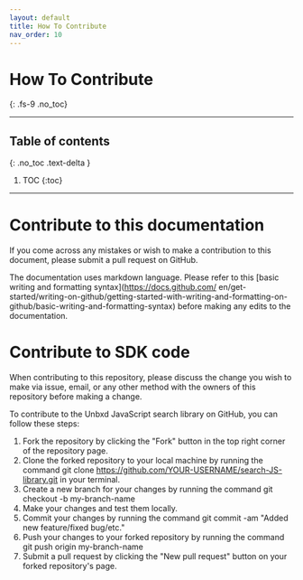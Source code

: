```yaml
---
layout: default
title: How To Contribute
nav_order: 10
---
```



# How To Contribute
{: .fs-9 .no_toc}

---

## Table of contents
{: .no_toc .text-delta }

1. TOC
{:toc}

---

# Contribute to this documentation
If you come across any mistakes or wish to make a contribution to this document, please submit a pull request on GitHub.

The documentation uses markdown language. Please refer to this [basic writing and formatting syntax](https://docs.github.com/   en/get-started/writing-on-github/getting-started-with-writing-and-formatting-on-github/basic-writing-and-formatting-syntax) before making any edits to the documentation.

# Contribute to SDK code
When contributing to this repository, please discuss the change you wish to make via issue,
email, or any other method with the owners of this repository before making a change. 

To contribute to the Unbxd JavaScript search library on GitHub, you can follow these steps:

1. Fork the repository by clicking the "Fork" button in the top right corner of the repository page.
2. Clone the forked repository to your local machine by running the command git clone https://github.com/YOUR-USERNAME/search-JS-library.git in your terminal.
3. Create a new branch for your changes by running the command git checkout -b my-branch-name
4. Make your changes and test them locally.
5. Commit your changes by running the command git commit -am "Added new feature/fixed bug/etc."
6. Push your changes to your forked repository by running the command git push origin my-branch-name
7. Submit a pull request by clicking the "New pull request" button on your forked repository's page.
